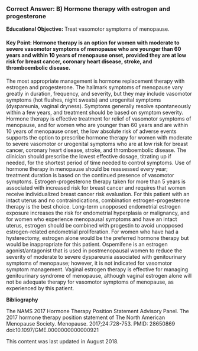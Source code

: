 
### Correct Answer: B) Hormone therapy with estrogen and progesterone 

**Educational Objective:** Treat vasomotor symptoms of menopause.

#### **Key Point:** Hormone therapy is an option for women with moderate to severe vasomotor symptoms of menopause who are younger than 60 years and within 10 years of menopause onset, provided they are at low risk for breast cancer, coronary heart disease, stroke, and thromboembolic disease.

The most appropriate management is hormone replacement therapy with estrogen and progesterone. The hallmark symptoms of menopause vary greatly in duration, frequency, and severity, but they may include vasomotor symptoms (hot flushes, night sweats) and urogenital symptoms (dyspareunia, vaginal dryness). Symptoms generally resolve spontaneously within a few years, and treatment should be based on symptom severity. Hormone therapy is effective treatment for relief of vasomotor symptoms of menopause, and for women who are younger than 60 years and are within 10 years of menopause onset, the low absolute risk of adverse events supports the option to prescribe hormone therapy for women with moderate to severe vasomotor or urogenital symptoms who are at low risk for breast cancer, coronary heart disease, stroke, and thromboembolic disease. The clinician should prescribe the lowest effective dosage, titrating up if needed, for the shortest period of time needed to control symptoms. Use of hormone therapy in menopause should be reassessed every year; treatment duration is based on the continued presence of vasomotor symptoms. Estrogen-progesterone therapy taken for more than 5 years is associated with increased risk for breast cancer and requires that women receive individualized breast cancer risk evaluation. For this patient with an intact uterus and no contraindications, combination estrogen-progesterone therapy is the best choice.
Long-term unopposed endometrial estrogen exposure increases the risk for endometrial hyperplasia or malignancy, and for women who experience menopausal symptoms and have an intact uterus, estrogen should be combined with progestin to avoid unopposed estrogen-related endometrial proliferation. For women who have had a hysterectomy, estrogen alone would be the preferred hormone therapy but would be inappropriate for this patient.
Ospemifene is an estrogen agonist/antagonist that is used in postmenopausal women to reduce the severity of moderate to severe dyspareunia associated with genitourinary symptoms of menopause; however, it is not indicated for vasomotor symptom management.
Vaginal estrogen therapy is effective for managing genitourinary syndrome of menopause, although vaginal estrogen alone will not be adequate therapy for vasomotor symptoms of menopause, as experienced by this patient.

**Bibliography**

The NAMS 2017 Hormone Therapy Position Statement Advisory Panel. The 2017 hormone therapy position statement of The North American Menopause Society. Menopause. 2017;24:728-753. PMID: 28650869 doi:10.1097/GME.0000000000000921

This content was last updated in August 2018.